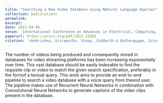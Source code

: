 ```yaml
---
title: "Searching a Raw Video Database using Natural Language Queries"
collection: publications
permalink: 
excerpt: 
date: 2021-04-06
venue: 'International Conference on Advances in Electrical, Computing, Communication and Sustainable Technologies (ICAECT)' 
paperurl: https://arxiv.org/pdf/2012.15565
citation: '<b>Krishna, Sriram</b>, Vinay, Siddarth & Katharguppe, Srinivas. ICAECT 2021.'
---
```


The number of videos being produced and consequently stored in databases for video streaming platforms has been increasing exponentially over time. This vast database should be easily indexable to find the requisite clip or video to match the given search specification, preferably in the formof a textual query. This work aims to provide an end-to-end pipeline to search a video database with a voice query from theend user. The pipeline makes use of Recurrent Neural Networks in combination with Convolutional Neural Networks to generate captions of the video clips present in the database.
